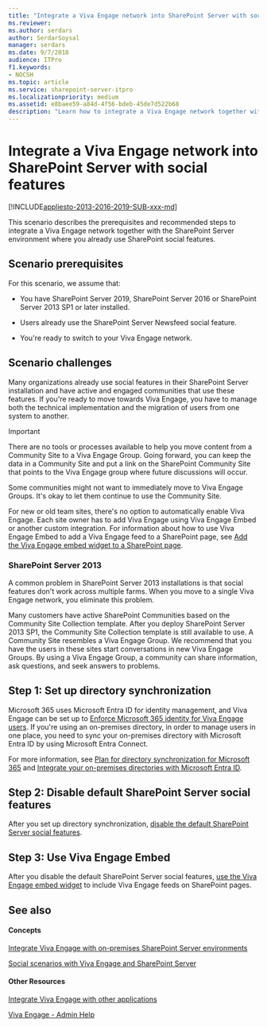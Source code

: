 ```yaml
---
title: "Integrate a Viva Engage network into SharePoint Server with social features"
ms.reviewer: 
ms.author: serdars
author: SerdarSoysal
manager: serdars
ms.date: 9/7/2018
audience: ITPro
f1.keywords:
- NOCSH
ms.topic: article
ms.service: sharepoint-server-itpro
ms.localizationpriority: medium
ms.assetid: e8baee59-a84d-4f56-bdeb-45de7d522b68
description: "Learn how to integrate a Viva Engage network together with the SharePoint Server environment where you already use SharePoint social features."
---
```


# Integrate a Viva Engage network into SharePoint Server with social features

[!INCLUDE[appliesto-2013-2016-2019-SUB-xxx-md](../includes/appliesto-2013-2016-2019-SUB-xxx-md.md)] 
  
This scenario describes the prerequisites and recommended steps to integrate a Viva Engage network together with the SharePoint Server environment where you already use SharePoint social features.
  
## Scenario prerequisites

For this scenario, we assume that:
  
- You have SharePoint Server 2019, SharePoint Server 2016 or SharePoint Server 2013 SP1 or later installed.
    
- Users already use the SharePoint Server Newsfeed social feature.
    
- You're ready to switch to your Viva Engage network.
    
## Scenario challenges

Many organizations already use social features in their SharePoint Server installation and have active and engaged communities that use these features. If you're ready to move towards Viva Engage, you have to manage both the technical implementation and the migration of users from one system to another.
  

  
> [!IMPORTANT]
> There are no tools or processes available to help you move content from a Community Site to a Viva Engage Group. Going forward, you can keep the data in a Community Site and put a link on the SharePoint Community Site that points to the Viva Engage group where future discussions will occur. 
  
Some communities might not want to immediately move to Viva Engage Groups. It's okay to let them continue to use the Community Site.
  
For new or old team sites, there's no option to automatically enable Viva Engage. Each site owner has to add Viva Engage using Viva Engage Embed or another custom integration. For information about how to use Viva Engage Embed to add a Viva Engage feed to a SharePoint page, see [Add the Viva Engage embed widget to a SharePoint page](add-the-viva-engage-embed-widget-to-a-sharepoint-page.md).
  
### SharePoint Server 2013

A common problem in SharePoint Server 2013 installations is that social features don't work across multiple farms. When you move to a single Viva Engage network, you eliminate this problem.
  
Many customers have active SharePoint Communities based on the Community Site Collection template. After you deploy SharePoint Server 2013 SP1, the Community Site Collection template is still available to use. A Community Site resembles a Viva Engage Group. We recommend that you have the users in these sites start conversations in new Viva Engage Groups. By using a Viva Engage Group, a community can share information, ask questions, and seek answers to problems.

## Step 1: Set up directory synchronization

Microsoft 365 uses Microsoft Entra ID for identity management, and Viva Engage can be set up to [Enforce Microsoft 365 identity for Viva Engage users](/viva/engage/configure-your-viva-engage-network/enforce-office-365-identity). If you're using an on-premises directory, in order to manage users in one place, you need to sync your on-premises directory with Microsoft Entra ID by using Microsoft Entra Connect. 
  
For more information, see [Plan for directory synchronization for Microsoft 365](/microsoft-365/enterprise/plan-for-directory-synchronization) and [Integrate your on-premises directories with Microsoft Entra ID](/azure/active-directory/hybrid/whatis-hybrid-identity).
  
## Step 2: Disable default SharePoint Server social features

After you set up directory synchronization, [disable the default SharePoint Server social features](hide-sharepoint-server-social-features.md).
  
## Step 3: Use Viva Engage Embed

After you disable the default SharePoint Server social features, [use the Viva Engage embed widget](add-the-viva-engage-embed-widget-to-a-sharepoint-page.md) to include Viva Engage feeds on SharePoint pages. 
  
## See also

#### Concepts

[Integrate Viva Engage with on-premises SharePoint Server environments](integrate-viva-engage-with-on-premises-sharepoint-server-environments.md)
  
[Social scenarios with Viva Engage and SharePoint Server](social-scenarios-with-viva-engage-and-sharepoint-server.md)
#### Other Resources

[Integrate Viva Engage with other applications](/viva/engage/integrate-viva-engage-with-other-apps/integrate-with-other-applications)

[Viva Engage - Admin Help](/viva/engage/viva-engage-landing-page)

